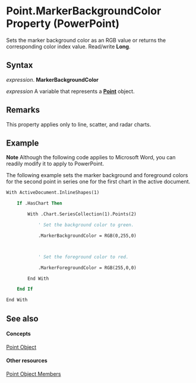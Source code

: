 
# Point.MarkerBackgroundColor Property (PowerPoint)

Sets the marker background color as an RGB value or returns the corresponding color index value. Read/write  **Long**.


## Syntax

 _expression_. **MarkerBackgroundColor**

 _expression_ A variable that represents a **[Point](e0137fdd-5632-88d7-a6c0-57a76717e736.md)** object.


## Remarks

This property applies only to line, scatter, and radar charts. 


## Example




 **Note**  Although the following code applies to Microsoft Word, you can readily modify it to apply to PowerPoint.

The following example sets the marker background and foreground colors for the second point in series one for the first chart in the active document.




```vb
With ActiveDocument.InlineShapes(1)

    If .HasChart Then

        With .Chart.SeriesCollection(1).Points(2)

            ' Set the background color to green.

            .MarkerBackgroundColor = RGB(0,255,0)



            ' Set the foreground color to red.

            .MarkerForegroundColor = RGB(255,0,0)

        End With

    End If

End With


```


## See also


#### Concepts


[Point Object](e0137fdd-5632-88d7-a6c0-57a76717e736.md)
#### Other resources


[Point Object Members](ddf0303f-d97f-91fd-12b5-e569a7899ebd.md)
